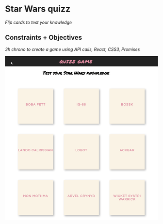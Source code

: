 # Star Wars quizz

*Flip cards to test your knowledge*


## Constraints + Objectives

*3h chrono to create a game using API calls, React, CSS3, Promises*


![gif](preview-sw.gif)
